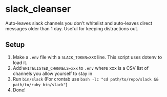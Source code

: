 # slack_cleanser

Auto-leaves slack channels you don't whitelist and auto-leaves direct messages older than 1 day.
Useful for keeping distractions out.

Setup
---
1. Make a `.env` file with a `SLACK_TOKEN=XXX` line. This script uses dotenv to load it.
2. Add `WHITELISTED_CHANNELS=xxx` to `.env` where xxx is a CSV list of channels you allow yourself to stay in
3. Run `bin/slack` (For crontab use `bash -lc "cd path/to/repo/slack && path/to/ruby bin/slack"`)
4. Done!
